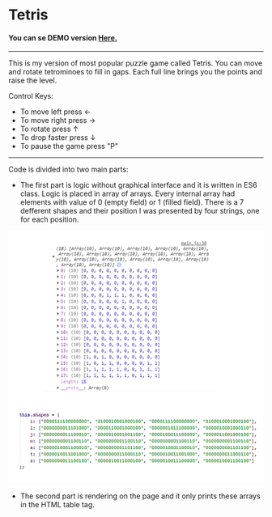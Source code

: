 # Tetris

#### You can se DEMO version [Here.](https://zarkozivojnovic.github.io/Tetris/)

---

This is my version of most popular puzzle game called Tetris. You can move and rotate tetrominoes to fill in gaps.
Each full line brings you the points and raise the level.

Control Keys:

* To move left	press ←
* To move right	press →
* To rotate	    press ↑
* To drop faster  press ↓
* To pause the game press "P"

---

Code is divided into two main parts:

- The first part is logic without graphical interface and it is written in ES6 class.
Logic is placed in array of arrays. Every internal array had elements with value of 0 (empty field) or 1 (filled field).
There is a 7 defferent shapes and their position I was presented by four strings, one for each position.

![ScreenShot](./img/screenshot.jpg)

- The second part is rendering on the page and it only prints these arrays in the HTML table tag.


